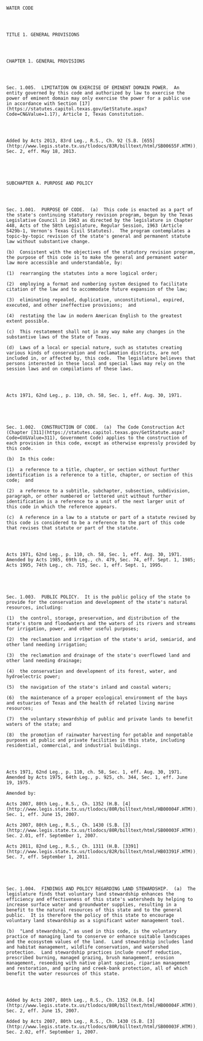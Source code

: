 ﻿
    
    
    	
    					
    
    
    WATER CODE
    
      
    
    
    TITLE 1. GENERAL PROVISIONS
    
      
    
    
    CHAPTER 1. GENERAL PROVISIONS
    
      
    
    
    Sec. 1.005.  LIMITATION ON EXERCISE OF EMINENT DOMAIN POWER.  An entity governed by this code and authorized by law to exercise the power of eminent domain may only exercise the power for a public use in accordance with Section [17](https://statutes.capitol.texas.gov/GetStatute.aspx?Code=CN&Value=1.17), Article I, Texas Constitution.
    
    
    
    
    Added by Acts 2013, 83rd Leg., R.S., Ch. 92 (S.B. [655](http://www.legis.state.tx.us/tlodocs/83R/billtext/html/SB00655F.HTM)), Sec. 2, eff. May 18, 2013.
    
    
    
    
    
    SUBCHAPTER A. PURPOSE AND POLICY
    
      
    
    
    Sec. 1.001.  PURPOSE OF CODE.  (a)  This code is enacted as a part of the state's continuing statutory revision program, begun by the Texas Legislative Council in 1963 as directed by the legislature in Chapter 448, Acts of the 58th Legislature, Regular Session, 1963 (Article 5429b-1, Vernon's Texas Civil Statutes).  The program contemplates a topic-by-topic revision of the state's general and permanent statute law without substantive change.
    
    (b)  Consistent with the objectives of the statutory revision program, the purpose of this code is to make the general and permanent water law more accessible and understandable, by:
    
    (1)  rearranging the statutes into a more logical order;
    
    (2)  employing a format and numbering system designed to facilitate citation of the law and to accommodate future expansion of the law;
    
    (3)  eliminating repealed, duplicative, unconstitutional, expired, executed, and other ineffective provisions;  and
    
    (4)  restating the law in modern American English to the greatest extent possible.
    
    (c)  This restatement shall not in any way make any changes in the substantive laws of the State of Texas.
    
    (d)  Laws of a local or special nature, such as statutes creating various kinds of conservation and reclamation districts, are not included in, or affected by, this code.  The legislature believes that persons interested in these local and special laws may rely on the session laws and on compilations of these laws.
    
    
    
    
    Acts 1971, 62nd Leg., p. 110, ch. 58, Sec. 1, eff. Aug. 30, 1971.
    
    
    
    
    
    Sec. 1.002.  CONSTRUCTION OF CODE.  (a)  The Code Construction Act (Chapter [311](https://statutes.capitol.texas.gov/GetStatute.aspx?Code=GV&Value=311), Government Code) applies to the construction of each provision in this code, except as otherwise expressly provided by this code.
    
    (b)  In this code:
    
    (1)  a reference to a title, chapter, or section without further identification is a reference to a title, chapter, or section of this code;  and
    
    (2)  a reference to a subtitle, subchapter, subsection, subdivision, paragraph, or other numbered or lettered unit without further identification is a reference to a unit of the next larger unit of this code in which the reference appears.
    
    (c)  A reference in a law to a statute or part of a statute revised by this code is considered to be a reference to the part of this code that revises that statute or part of the statute.
    
    
    
    
    Acts 1971, 62nd Leg., p. 110, ch. 58, Sec. 1, eff. Aug. 30, 1971.  Amended by Acts 1985, 69th Leg., ch. 479, Sec. 74, eff. Sept. 1, 1985;  Acts 1995, 74th Leg., ch. 715, Sec. 1, eff. Sept. 1, 1995.
    
    
    
    
    
    Sec. 1.003.  PUBLIC POLICY.  It is the public policy of the state to provide for the conservation and development of the state's natural resources, including:
    
    (1)  the control, storage, preservation, and distribution of the state's storm and floodwaters and the waters of its rivers and streams for irrigation, power, and other useful purposes;
    
    (2)  the reclamation and irrigation of the state's arid, semiarid, and other land needing irrigation;
    
    (3)  the reclamation and drainage of the state's overflowed land and other land needing drainage;
    
    (4)  the conservation and development of its forest, water, and hydroelectric power;
    
    (5)  the navigation of the state's inland and coastal waters;
    
    (6)  the maintenance of a proper ecological environment of the bays and estuaries of Texas and the health of related living marine resources;
    
    (7)  the voluntary stewardship of public and private lands to benefit waters of the state; and
    
    (8)  the promotion of rainwater harvesting for potable and nonpotable purposes at public and private facilities in this state, including residential, commercial, and industrial buildings.
    
    
    
    
    Acts 1971, 62nd Leg., p. 110, ch. 58, Sec. 1, eff. Aug. 30, 1971.  Amended by Acts 1975, 64th Leg., p. 925, ch. 344, Sec. 1, eff. June 19, 1975.
    
    Amended by: 
    
    Acts 2007, 80th Leg., R.S., Ch. 1352 (H.B. [4](http://www.legis.state.tx.us/tlodocs/80R/billtext/html/HB00004F.HTM)), Sec. 1, eff. June 15, 2007.
    
    Acts 2007, 80th Leg., R.S., Ch. 1430 (S.B. [3](http://www.legis.state.tx.us/tlodocs/80R/billtext/html/SB00003F.HTM)), Sec. 2.01, eff. September 1, 2007.
    
    Acts 2011, 82nd Leg., R.S., Ch. 1311 (H.B. [3391](http://www.legis.state.tx.us/tlodocs/82R/billtext/html/HB03391F.HTM)), Sec. 7, eff. September 1, 2011.
    
    
    
    
    
    Sec. 1.004.  FINDINGS AND POLICY REGARDING LAND STEWARDSHIP.  (a)  The legislature finds that voluntary land stewardship enhances the efficiency and effectiveness of this state's watersheds by helping to increase surface water and groundwater supplies, resulting in a benefit to the natural resources of this state and to the general public.  It is therefore the policy of this state to encourage voluntary land stewardship as a significant water management tool.
    
    (b)  "Land stewardship," as used in this code, is the voluntary practice of managing land to conserve or enhance suitable landscapes and the ecosystem values of the land.  Land stewardship includes land and habitat management, wildlife conservation, and watershed protection.  Land stewardship practices include runoff reduction, prescribed burning, managed grazing, brush management, erosion management, reseeding with native plant species, riparian management and restoration, and spring and creek-bank protection, all of which benefit the water resources of this state.
    
    
    
    
    Added by Acts 2007, 80th Leg., R.S., Ch. 1352 (H.B. [4](http://www.legis.state.tx.us/tlodocs/80R/billtext/html/HB00004F.HTM)), Sec. 2, eff. June 15, 2007.
    
    Added by Acts 2007, 80th Leg., R.S., Ch. 1430 (S.B. [3](http://www.legis.state.tx.us/tlodocs/80R/billtext/html/SB00003F.HTM)), Sec. 2.02, eff. September 1, 2007.
    
    
    
    
    				
